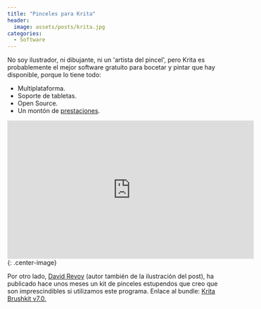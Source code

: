 ```yaml
---
title: "Pinceles para Krita"
header:
  image: assets/posts/krita.jpg
categories: 
  - Software
---
```

No soy ilustrador, ni dibujante, ni un 'artista del pincel', pero Krita es probablemente el mejor software gratuito para bocetar y pintar que hay disponible, porque lo tiene todo:

 - Multiplataforma.
 - Soporte de tabletas.
 - Open Source.
 - Un montón de [prestaciones](https://krita.org/features/highlights/).

<iframe width="560" height="315" src="https://www.youtube.com/embed/Hr7OPBxh5_o" frameborder="0" allow="accelerometer; autoplay; encrypted-media; gyroscope; picture-in-picture" allowfullscreen></iframe>{: .center-image}

Por otro lado, [David Revoy](http://www.davidrevoy.com/) (autor también de la ilustración del post), ha publicado hace unos meses un kit de pinceles estupendos que creo que son imprescindibles si utilizamos este programa.
Enlace al bundle: [Krita Brushkit v7.0.](http://www.davidrevoy.com/article264/brushkit-v7-0)
